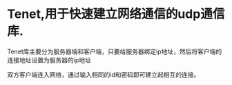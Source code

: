# Tenet,用于快速建立网络通信的udp通信库. 

Tenet库主要分为服务器端和客户端，只要给服务器绑定ip地址，然后将客户端的连接地址设置为服务器的ip地址

双方客户端连入网络，通过输入相同的id和密码即可建立起相互的连接。
